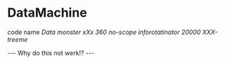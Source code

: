 DataMachine
===========

code name *Data monster xXx 360 no-scope inforotatinator 20000 XXX-treeme*


--- Why do this not werk!? ---